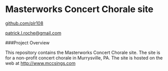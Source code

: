 # Masterworks Concert Chorale site

[github.com/plr108](https://github.com/plr108)

[patrick.l.roche@gmail.com](mailto:patrick.l.roche@gmail.com)

###Project Overview

This repository contains the Masterworks Concert Chorale site.  The site is for a non-profit concert chorale in Murrysville, PA.  The site is hosted on the web at http://www.mccsings.com